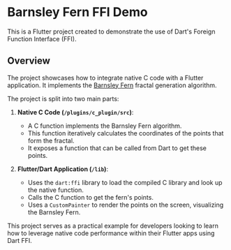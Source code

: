 # Barnsley Fern FFI Demo

This is a Flutter project created to demonstrate the use of Dart's Foreign Function Interface (FFI).

## Overview

The project showcases how to integrate native C code with a Flutter application. It implements the [Barnsley Fern](https://en.wikipedia.org/wiki/Barnsley_fern) fractal generation algorithm.

The project is split into two main parts:

1.  **Native C Code (`/plugins/c_plugin/src`)**:
    *   A C function implements the Barnsley Fern algorithm.
    *   This function iteratively calculates the coordinates of the points that form the fractal.
    *   It exposes a function that can be called from Dart to get these points.

2.  **Flutter/Dart Application (`/lib`)**:
    *   Uses the `dart:ffi` library to load the compiled C library and look up the native function.
    *   Calls the C function to get the fern's points.
    *   Uses a `CustomPainter` to render the points on the screen, visualizing the Barnsley Fern.

This project serves as a practical example for developers looking to learn how to leverage native code performance within their Flutter apps using Dart FFI.

